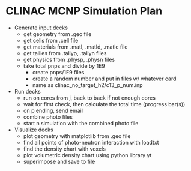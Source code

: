 # CLINAC MCNP Simulation Plan

- Generate input decks
    - get geometry from .geo file
    - get cells from .cell file
    - get materials from .matl, .matld, .matlc file
    - get tallies from .tallyp, .tallyn files
    - get physics from .physp, .physn files
    - take total pnps and divide by 1E9
        - create pnps/1E9 files
        - create a random number and put in files w/ whatever card
        - name as clinac_no_target_h2/c13_p_num.inp
- Run decks
    - run on cores from j, back to back if not enough cores
    - wait for first check, then calculate the total time (progress bar(s))
    - on p ending, send email
    - combine photo files
    - start n simulation with the combined photo file
- Visualize decks
    - plot geometry with matplotlib from .geo file
    - find all points of photo-neutron interaction with loadtxt
    - find the density chart with voxels
    - plot volumetric density chart using python library yt
    - superimpose and save to file
